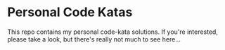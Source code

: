 Personal Code Katas
===================

This repo contains my personal code-kata solutions. If you're interested,
please take a look, but there's really not much to see here...
